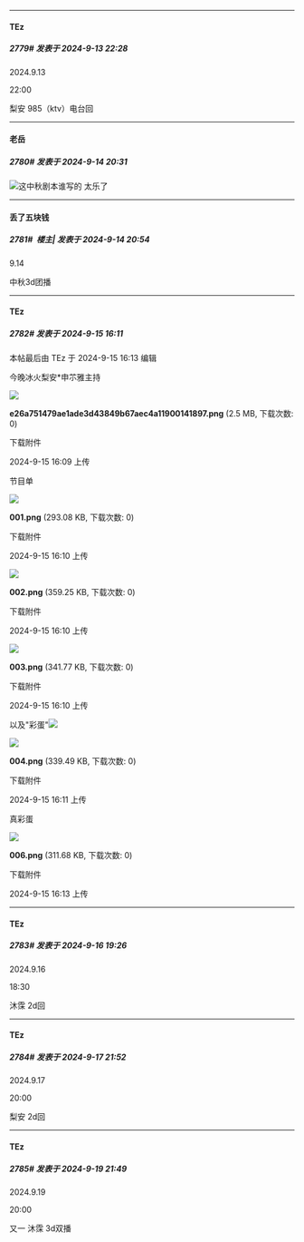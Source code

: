 ﻿
*****

####  TEz  
##### 2779#       发表于 2024-9-13 22:28

2024.9.13

22:00

梨安 985（ktv）电台回


*****

####  老岳  
##### 2780#       发表于 2024-9-14 20:31

<img src="https://static.saraba1st.com/image/smiley/face2017/049.png" referrerpolicy="no-referrer">这中秋剧本谁写的 太乐了


*****

####  丢了五块钱  
##### 2781#         楼主| 发表于 2024-9-14 20:54

9.14

中秋3d团播


*****

####  TEz  
##### 2782#       发表于 2024-9-15 16:11

 本帖最后由 TEz 于 2024-9-15 16:13 编辑 

今晚冰火梨安*申䒕雅主持

<img src="https://img.saraba1st.com/forum/202409/15/160918m551z0xb7znil8xt.png" referrerpolicy="no-referrer">

<strong>e26a751479ae1ade3d43849b67aec4a11900141897.png</strong> (2.5 MB, 下载次数: 0)

下载附件

2024-9-15 16:09 上传

节目单

<img src="https://img.saraba1st.com/forum/202409/15/161032o6gjvwkqqttki7qk.png" referrerpolicy="no-referrer">

<strong>001.png</strong> (293.08 KB, 下载次数: 0)

下载附件

2024-9-15 16:10 上传

<img src="https://img.saraba1st.com/forum/202409/15/161033z8q8y49e8606rer4.png" referrerpolicy="no-referrer">

<strong>002.png</strong> (359.25 KB, 下载次数: 0)

下载附件

2024-9-15 16:10 上传

<img src="https://img.saraba1st.com/forum/202409/15/161034kf7xzjd595j4haif.png" referrerpolicy="no-referrer">

<strong>003.png</strong> (341.77 KB, 下载次数: 0)

下载附件

2024-9-15 16:10 上传

以及"彩蛋"<img src="https://static.saraba1st.com/image/smiley/face2017/053.png" referrerpolicy="no-referrer">

<img src="https://img.saraba1st.com/forum/202409/15/161104ru7nn9susrebzenz.png" referrerpolicy="no-referrer">

<strong>004.png</strong> (339.49 KB, 下载次数: 0)

下载附件

2024-9-15 16:11 上传

真彩蛋

<img src="https://img.saraba1st.com/forum/202409/15/161342pbjjyitjfwpcbz7x.png" referrerpolicy="no-referrer">

<strong>006.png</strong> (311.68 KB, 下载次数: 0)

下载附件

2024-9-15 16:13 上传


*****

####  TEz  
##### 2783#       发表于 2024-9-16 19:26

2024.9.16

18:30

沐霂 2d回


*****

####  TEz  
##### 2784#       发表于 2024-9-17 21:52

2024.9.17

20:00

梨安 2d回


*****

####  TEz  
##### 2785#       发表于 2024-9-19 21:49

2024.9.19

20:00

又一 沐霂 3d双播

